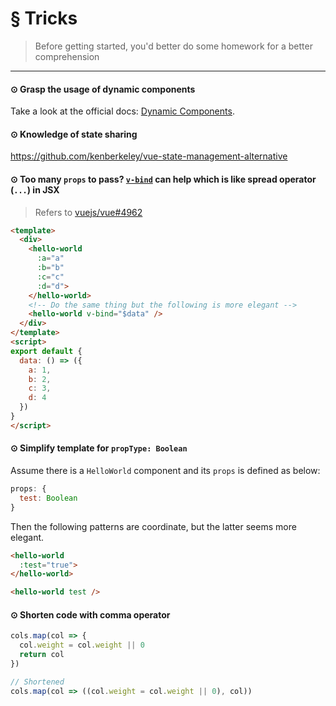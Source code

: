 # § Tricks

> Before getting started, you'd better do some homework for a better comprehension

***

#### ⊙ Grasp the usage of dynamic components
Take a look at the official docs: [Dynamic Components](https://vuejs.org/v2/guide/components.html#Dynamic-Components).

#### ⊙ Knowledge of state sharing
https://github.com/kenberkeley/vue-state-management-alternative

#### ⊙ Too many `props` to pass? [`v-bind`](https://cn.vuejs.org/v2/api/#v-bind) can help which is like spread operator (`...`) in JSX
> Refers to [vuejs/vue#4962](https://github.com/vuejs/vue/issues/4962)

```html
<template>
  <div>
    <hello-world
      :a="a"
      :b="b"
      :c="c"
      :d="d">
    </hello-world>
    <!-- Do the same thing but the following is more elegant -->
    <hello-world v-bind="$data" />
  </div>
</template>
<script>
export default {
  data: () => ({
    a: 1,
    b: 2,
    c: 3,
    d: 4
  })
}
</script>
```

#### ⊙ Simplify template for `propType: Boolean`

Assume there is a `HelloWorld` component and its `props` is defined as below:

```js
props: {
  test: Boolean
}
```

Then the following patterns are coordinate, but the latter seems more elegant.

```html
<hello-world
  :test="true">
</hello-world>

<hello-world test />
```

#### ⊙ Shorten code with comma operator

```js
cols.map(col => {
  col.weight = col.weight || 0
  return col
})

// Shortened
cols.map(col => ((col.weight = col.weight || 0), col))
```
